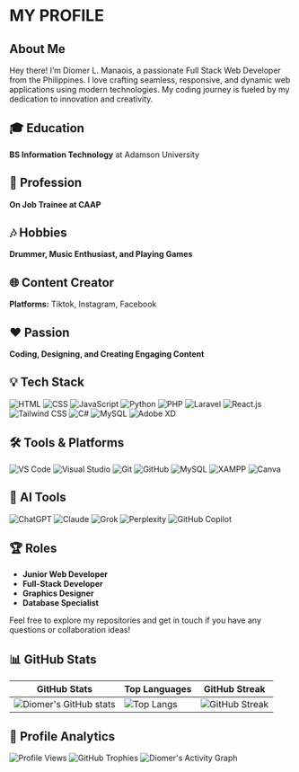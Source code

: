 # MY PROFILE

## About Me
Hey there! I’m Diomer L. Manaois, a passionate Full Stack Web Developer from the Philippines. I love crafting seamless, responsive, and dynamic web applications using modern technologies. My coding journey is fueled by my dedication to innovation and creativity.

## 🎓 Education
**BS Information Technology** at Adamson University

## 💼 Profession
**On Job Trainee at CAAP**

## 🎶 Hobbies
**Drummer, Music Enthusiast, and Playing Games**

## 🌐 Content Creator
**Platforms:** Tiktok, Instagram, Facebook

## ❤️ Passion
**Coding, Designing, and Creating Engaging Content**

## 💡 Tech Stack
![HTML](https://img.shields.io/badge/-HTML-E34F26?logo=html5&logoColor=white) ![CSS](https://img.shields.io/badge/-CSS-1572B6?logo=css3&logoColor=white) ![JavaScript](https://img.shields.io/badge/-JavaScript-F7DF1E?logo=javascript&logoColor=black) ![Python](https://img.shields.io/badge/-Python-3776AB?logo=python&logoColor=white) ![PHP](https://img.shields.io/badge/-PHP-777BB4?logo=php&logoColor=white) ![Laravel](https://img.shields.io/badge/-Laravel-FF2D20?logo=laravel&logoColor=white) ![React.js](https://img.shields.io/badge/-React.js-61DAFB?logo=react&logoColor=black) ![Tailwind CSS](https://img.shields.io/badge/-Tailwind%20CSS-38B2AC?logo=tailwind-css&logoColor=white) ![C#](https://img.shields.io/badge/-C%23-239120?logo=c-sharp&logoColor=white) ![MySQL](https://img.shields.io/badge/-MySQL-4479A1?logo=mysql&logoColor=white) ![Adobe XD](https://img.shields.io/badge/-Adobe%20XD-FF61F6?logo=adobe-xd&logoColor=white)

## 🛠️ Tools & Platforms
![VS Code](https://img.shields.io/badge/-VSCode-007ACC?logo=visual-studio-code&logoColor=white) ![Visual Studio](https://img.shields.io/badge/-Visual%20Studio-5C2D91?logo=visual-studio&logoColor=white) ![Git](https://img.shields.io/badge/-Git-F05032?logo=git&logoColor=white) ![GitHub](https://img.shields.io/badge/-GitHub-181717?logo=github&logoColor=white) ![MySQL](https://img.shields.io/badge/-MySQL-4479A1?logo=mysql&logoColor=white) ![XAMPP](https://img.shields.io/badge/-XAMPP-FB7A24?logo=xampp&logoColor=white) ![Canva](https://img.shields.io/badge/-Canva-00C4CC?logo=canva&logoColor=white)

## 🧠 AI Tools
![ChatGPT](https://img.shields.io/badge/-ChatGPT-10a37f?logo=openai&logoColor=white) ![Claude](https://img.shields.io/badge/-Claude-f8c307?logo=anthropic&logoColor=black) ![Grok](https://img.shields.io/badge/-Grok-0052cc?logo=atlassian&logoColor=white) ![Perplexity](https://img.shields.io/badge/-Perplexity-006699?logo=perplexity&logoColor=white) ![GitHub Copilot](https://img.shields.io/badge/-GitHub%20Copilot-181717?logo=github&logoColor=white)

## 🏆 Roles
- **Junior Web Developer**
- **Full-Stack Developer**
- **Graphics Designer**
- **Database Specialist**

Feel free to explore my repositories and get in touch if you have any questions or collaboration ideas!

## 📊 GitHub Stats
| GitHub Stats | Top Languages | GitHub Streak |
|---|---|---|
| ![Diomer's GitHub stats](https://github-readme-stats.vercel.app/api?username=fury1021&show_icons=true&theme=radical) | ![Top Langs](https://github-readme-stats.vercel.app/api/top-langs/?username=fury1021&layout=compact&theme=radical) | ![GitHub Streak](https://streak-stats.demolab.com/?user=fury1021&theme=radical) |

## 🚀 Profile Analytics
![Profile Views](https://komarev.com/ghpvc/?username=fury1021&color=blue)
![GitHub Trophies](https://github-profile-trophy.vercel.app/?username=fury1021&theme=darkhub)
![Diomer's Activity Graph](https://github-readme-activity-graph.vercel.app/graph?username=fury1021&theme=react-dark)
